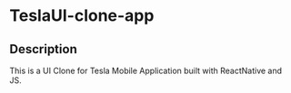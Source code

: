 # TeslaUI-clone-app

## Description
 
 This is a UI Clone for Tesla Mobile Application built with ReactNative and JS.
